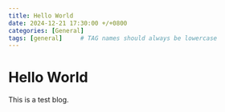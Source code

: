 ```yaml
---
title: Hello World
date: 2024-12-21 17:30:00 +/+0800
categories: [General]
tags: [general]     # TAG names should always be lowercase
---
```


# Hello World

This is a test blog.
